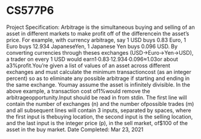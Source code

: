 # CS577P6
Project Specification: Arbitrage is the simultaneous buying and selling of an asset in different markets to make profit off of the differencein the asset’s price.  For example, with currency arbitrage, say 1 USD buys 0.83 Euro, 1 Euro buys 12.934 JapaneseYen, 1 Japanese Yen buys 0.096 USD. By converting currencies through theses exchanges (USD→Euro→Yen→USD), a trader on every 1 USD would earn1·0.83·12.934·0.096≈1.03or about a3%profit.You’re given a list of values of an asset across different exchanges and must calculate the minimum transactioncost (as an integer percent) so as to eliminate any possible arbitrage if starting and ending in the same exchange. Youmay assume the asset is infinitely divisible. In the above example, a transaction cost of1%would remove the arbitrageopportunity.Input should be read in from stdin.  The first line will contain the number of exchanges (n) and the number ofpossible trades (m) and all subsequent lines will contain 3 inputs, separated by spaces, where the first input is thebuying location, the second input is the selling location, and the last input is the integer price (p), in the sell market, of$100 of the asset in the buy market.
Date Completed: Mar 23, 2021
